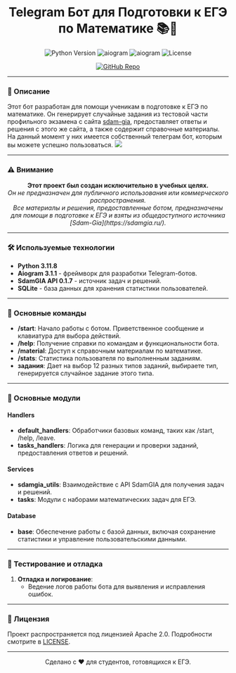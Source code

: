 <h1 align="center">Telegram Бот для Подготовки к ЕГЭ по Математике 📚🤖</h1>

<p align="center">
  <img src="https://img.shields.io/badge/Python-3.11.8-blue" alt="Python Version"/>
  <img src="https://img.shields.io/badge/aiogram-3.1.1-orange" alt="aiogram"/>
  <img src="https://img.shields.io/badge/SdamGia-Api-yellow" alt="aiogram"/>
  <img src="https://img.shields.io/badge/license-Apache-green" alt="License"/>
</p>

<p align="center">
  <a href="https://github.com/yourusername/telegram-math-bot" target="_blank" rel="noreferrer">
    <img src="https://img.shields.io/badge/GitHub-Repo-black" alt="GitHub Repo"/>
  </a>
</p>

---

### 📖 Описание

Этот бот разработан для помощи ученикам в подготовке к ЕГЭ по математике. Он генерирует случайные задания из тестовой части профильного экзамена с сайта [sdam-gia](https://sdamgia.ru/), предоставляет ответы и решения с этого же сайта, а также содержит справочные материалы. На данный момент у них имеется собственный телеграм бот, которым вы можете успешно пользоваться.
<img src=![image](https://github.com/user-attachments/assets/6210c44f-1f88-40c5-9dba-4bed487fedc3)>

---


### ⚠️ Внимание

<p align="center">
  <b>Этот проект был создан исключительно в учебных целях.</b><br>
  <i>Он не предназначен для публичного использования или коммерческого распространения.</i><br>
  <i>Все материалы и решения, предоставленные ботом, предназначены для помощи в подготовке к ЕГЭ и взяты из общедоступного источника [Sdam-Gia](https://sdamgia.ru/).</i><br>
</p>

---

### 🛠️ Используемые технологии

- **Python 3.11.8**
- **Aiogram 3.1.1** - фреймворк для разработки Telegram-ботов.
- **SdamGIA API 0.1.7** - источник задач и решений.
- **SQLite** - база данных для хранения статистики пользователей.

---

### 🚀 Основные команды

- **/start**: Начало работы с ботом. Приветственное сообщение и клавиатура для выбора действий.
- **/help**: Получение справки по командам и функциональности бота.
- **/material**: Доступ к справочным материалам по математике.
- **/stats**: Статистика пользователя по выполненным заданиям.
- **задания**: Дает на выбор 12 разных типов заданий, выбираете тип, генерируется случайное задание этого типа.

---

### 📂 Основные модули

#### **Handlers**
- **default_handlers**: Обработчики базовых команд, таких как /start, /help, /leave.
- **tasks_handlers**: Логика для генерации и проверки заданий, предоставления ответов и решений.

#### **Services**
- **sdamgia_utils**: Взаимодействие с API SdamGIA для получения задач и решений.
- **tasks**: Модули с наборами математических задач для ЕГЭ.

#### **Database**
- **base**: Обеспечение работы с базой данных, включая сохранение статистики и управление пользовательскими данными.

---

### 🧪 Тестирование и отладка

<!-- 1. **Тестирование функциональности**:
   - Проверка работы основных команд и корректности выдаваемых данных.
   - Обработка разных сценариев взаимодействия пользователя с ботом. -->

1. **Отладка и логирование**:
   - Ведение логов работы бота для выявления и исправления ошибок.

---

### 📄 Лицензия

Проект распространяется под лицензией Apache 2.0. Подробности смотрите в [LICENSE](https://github.com/Really-Fun/EgeBot?tab=Apache-2.0-1-ov-file).

---

<p align="center">
  Сделано с ❤️ для студентов, готовящихся к ЕГЭ.
</p>
